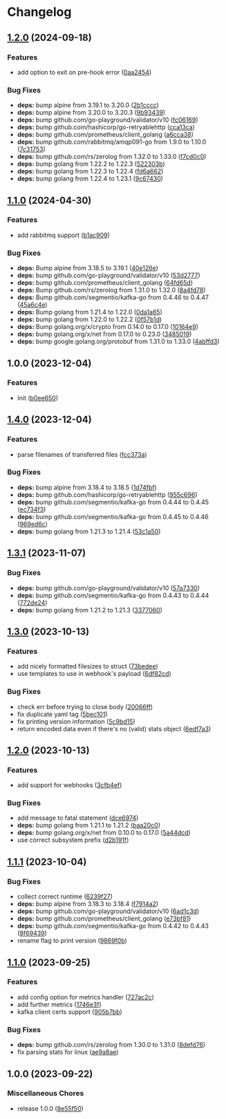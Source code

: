 # Changelog

## [1.2.0](https://github.com/soerenschneider/fetcharr/compare/v1.1.0...v1.2.0) (2024-09-18)


### Features

* add option to exit on pre-hook error ([0aa2454](https://github.com/soerenschneider/fetcharr/commit/0aa24542eb3a73d8af5c1d8059075495131e7f81))


### Bug Fixes

* **deps:** bump alpine from 3.19.1 to 3.20.0 ([2b1cccc](https://github.com/soerenschneider/fetcharr/commit/2b1cccc65115138511f4338144754911a41355c5))
* **deps:** bump alpine from 3.20.0 to 3.20.3 ([9b93439](https://github.com/soerenschneider/fetcharr/commit/9b93439868227652d83e1510e73e4633d81c6fa6))
* **deps:** bump github.com/go-playground/validator/v10 ([fc06169](https://github.com/soerenschneider/fetcharr/commit/fc061697a54d7518e7b181e7623788451a60ff80))
* **deps:** bump github.com/hashicorp/go-retryablehttp ([cca13ca](https://github.com/soerenschneider/fetcharr/commit/cca13ca18d6b74a0f8d5ad830d0238192921fa0b))
* **deps:** bump github.com/prometheus/client_golang ([a6cca38](https://github.com/soerenschneider/fetcharr/commit/a6cca387175d93652728811d7592793bba7cba66))
* **deps:** bump github.com/rabbitmq/amqp091-go from 1.9.0 to 1.10.0 ([7c31753](https://github.com/soerenschneider/fetcharr/commit/7c31753935a97e0a3fc4554516d88ea5fe142df5))
* **deps:** bump github.com/rs/zerolog from 1.32.0 to 1.33.0 ([f7cd0c0](https://github.com/soerenschneider/fetcharr/commit/f7cd0c0431af57bf9175de9a8cbbad026469e765))
* **deps:** bump golang from 1.22.2 to 1.22.3 ([522303b](https://github.com/soerenschneider/fetcharr/commit/522303becbde097a564e525a7a42c59aff4bd718))
* **deps:** bump golang from 1.22.3 to 1.22.4 ([fd6a662](https://github.com/soerenschneider/fetcharr/commit/fd6a6628cab33c3dd49fa0708482a419015f3fef))
* **deps:** bump golang from 1.22.4 to 1.23.1 ([9c67430](https://github.com/soerenschneider/fetcharr/commit/9c6743007dca241a8b6de7fa6d39ad2ed8dde63e))

## [1.1.0](https://github.com/soerenschneider/fetcharr/compare/v1.0.0...v1.1.0) (2024-04-30)


### Features

* add rabbitmq support ([b1ac909](https://github.com/soerenschneider/fetcharr/commit/b1ac9098fac02506e8a7f8ac63dd7a97cce9e01d))


### Bug Fixes

* **deps:** Bump alpine from 3.18.5 to 3.19.1 ([40e126e](https://github.com/soerenschneider/fetcharr/commit/40e126ee7f3dfcda47f93756919aea74618c10af))
* **deps:** bump github.com/go-playground/validator/v10 ([53d2777](https://github.com/soerenschneider/fetcharr/commit/53d27773dd705c0b09b67c6a868d23fb0d65b29c))
* **deps:** bump github.com/prometheus/client_golang ([64fd65d](https://github.com/soerenschneider/fetcharr/commit/64fd65ddfc0b590fef51f08e3deb519f727428be))
* **deps:** Bump github.com/rs/zerolog from 1.31.0 to 1.32.0 ([8a4fd78](https://github.com/soerenschneider/fetcharr/commit/8a4fd78e31f2dc9653fbb2d9a3b15db88bacae1d))
* **deps:** Bump github.com/segmentio/kafka-go from 0.4.46 to 0.4.47 ([45a6c4e](https://github.com/soerenschneider/fetcharr/commit/45a6c4edf543ff50a7c9f6f837424c73ea062b79))
* **deps:** Bump golang from 1.21.4 to 1.22.0 ([0da1a65](https://github.com/soerenschneider/fetcharr/commit/0da1a65c1ec063194478cf6f03646b6544efe766))
* **deps:** bump golang from 1.22.0 to 1.22.2 ([0f57b1d](https://github.com/soerenschneider/fetcharr/commit/0f57b1d25eeb7ec994c102f176ad88e63a3935f1))
* **deps:** Bump golang.org/x/crypto from 0.14.0 to 0.17.0 ([10164e9](https://github.com/soerenschneider/fetcharr/commit/10164e97b955fcc7c9722d7c736c06cc93734801))
* **deps:** bump golang.org/x/net from 0.17.0 to 0.23.0 ([3485019](https://github.com/soerenschneider/fetcharr/commit/34850192dcc55b198c195a4a526dd911627cca97))
* **deps:** bump google.golang.org/protobuf from 1.31.0 to 1.33.0 ([4abffd3](https://github.com/soerenschneider/fetcharr/commit/4abffd3e20e4a57f7822356955145b6e07afde58))

## 1.0.0 (2023-12-04)


### Features

* Init ([b0ee650](https://github.com/soerenschneider/fetcharr/commit/b0ee65047e18fa6310f0217bd6950bf79c26067e))

## [1.4.0](https://github.com/soerenschneider/fetcharr/compare/v1.3.1...v1.4.0) (2023-12-04)


### Features

* parse filenames of transferred files ([fcc373a](https://github.com/soerenschneider/fetcharr/commit/fcc373aa669cf6d6c8c1cecdc0a15d34ab7bdb8e))


### Bug Fixes

* **deps:** bump alpine from 3.18.4 to 3.18.5 ([1d74fbf](https://github.com/soerenschneider/fetcharr/commit/1d74fbfa6adf7a917048e5ac7e9ba271baba8666))
* **deps:** bump github.com/hashicorp/go-retryablehttp ([955c696](https://github.com/soerenschneider/fetcharr/commit/955c696ce9f78fdeef27a088d8f96d323953535e))
* **deps:** bump github.com/segmentio/kafka-go from 0.4.44 to 0.4.45 ([ec734f3](https://github.com/soerenschneider/fetcharr/commit/ec734f379b5bc01cfa1608b32fd6fec134ec0ab3))
* **deps:** bump github.com/segmentio/kafka-go from 0.4.45 to 0.4.46 ([969ed6c](https://github.com/soerenschneider/fetcharr/commit/969ed6c28898cbfb81e1dd5d319b3d12894c06ec))
* **deps:** bump golang from 1.21.3 to 1.21.4 ([53c1a50](https://github.com/soerenschneider/fetcharr/commit/53c1a500ae6fc2495aba19ceaf8f74411dfae639))

## [1.3.1](https://github.com/soerenschneider/fetcharr/compare/v1.3.0...v1.3.1) (2023-11-07)


### Bug Fixes

* **deps:** bump github.com/go-playground/validator/v10 ([57a7330](https://github.com/soerenschneider/fetcharr/commit/57a73305981c72131efe26e7c93a7bb56cc192aa))
* **deps:** bump github.com/segmentio/kafka-go from 0.4.43 to 0.4.44 ([772de24](https://github.com/soerenschneider/fetcharr/commit/772de24bc333d818eafbe7d801f22dcdabf71796))
* **deps:** bump golang from 1.21.2 to 1.21.3 ([3377060](https://github.com/soerenschneider/fetcharr/commit/337706014cd140be8c40f12579ce63c20885b086))

## [1.3.0](https://github.com/soerenschneider/fetcharr/compare/v1.2.0...v1.3.0) (2023-10-13)


### Features

* add nicely formatted filesizes to struct ([73bedee](https://github.com/soerenschneider/fetcharr/commit/73bedee95d6d6d6d0c4e4e52eb4020c3ce34c40f))
* use templates to use in webhook's payload ([6df82cd](https://github.com/soerenschneider/fetcharr/commit/6df82cd12a91f905d36cfe8f98218c901c4082bc))


### Bug Fixes

* check err before trying to close body ([20066ff](https://github.com/soerenschneider/fetcharr/commit/20066ffaa2ecc0642312175cc86a075e97d1ec7b))
* fix duplicate yaml tag ([5bec101](https://github.com/soerenschneider/fetcharr/commit/5bec101fe519bb51953886e55c3ced072a541f34))
* fix printing version information ([5c9bd15](https://github.com/soerenschneider/fetcharr/commit/5c9bd15a718996eeaefc13482f606c5693ba22b4))
* return encoded data even if there's no (valid) stats object ([6edf7a3](https://github.com/soerenschneider/fetcharr/commit/6edf7a30effc1a6715a449eb7638298a0dabd571))

## [1.2.0](https://github.com/soerenschneider/fetcharr/compare/v1.1.1...v1.2.0) (2023-10-13)


### Features

* add support for webhooks ([3cfb4ef](https://github.com/soerenschneider/fetcharr/commit/3cfb4ef2f3ba3bf9677971a7f4b7f4cc0d322587))


### Bug Fixes

* add message to fatal statement ([dce6974](https://github.com/soerenschneider/fetcharr/commit/dce6974f272b9d09381dab87b98a863f89712138))
* **deps:** bump golang from 1.21.1 to 1.21.2 ([baa20c0](https://github.com/soerenschneider/fetcharr/commit/baa20c0d114b0568cc49b7537fe6e8e8ae1f5532))
* **deps:** bump golang.org/x/net from 0.10.0 to 0.17.0 ([5a44dcd](https://github.com/soerenschneider/fetcharr/commit/5a44dcd924fe272137799e5532a9d9b5dadde01b))
* use correct subsystem prefix ([d2b191f](https://github.com/soerenschneider/fetcharr/commit/d2b191f5a67f68e6926efd92ab58a3487c81ebfc))

## [1.1.1](https://github.com/soerenschneider/fetcharr/compare/v1.1.0...v1.1.1) (2023-10-04)


### Bug Fixes

* collect correct runtime ([6239f27](https://github.com/soerenschneider/fetcharr/commit/6239f27b7a229ed5da8d5869665c2ed839c9a581))
* **deps:** bump alpine from 3.18.3 to 3.18.4 ([f7914a2](https://github.com/soerenschneider/fetcharr/commit/f7914a246cbe73f4d8a40e8216338c5967557e42))
* **deps:** bump github.com/go-playground/validator/v10 ([6ad1c3d](https://github.com/soerenschneider/fetcharr/commit/6ad1c3d902b591b47e000fff20002361d5edd673))
* **deps:** bump github.com/prometheus/client_golang ([e73bf81](https://github.com/soerenschneider/fetcharr/commit/e73bf81aed3d71ab0703d1e5f93dc3b6b1439f07))
* **deps:** bump github.com/segmentio/kafka-go from 0.4.42 to 0.4.43 ([8f69439](https://github.com/soerenschneider/fetcharr/commit/8f694393d07129045e60060d18001d1e2095a053))
* rename flag to print version ([9869f0b](https://github.com/soerenschneider/fetcharr/commit/9869f0b534386b54d32821c690cb3450aeca09c2))

## [1.1.0](https://github.com/soerenschneider/fetcharr/compare/v1.0.0...v1.1.0) (2023-09-25)


### Features

* add config option for metrics handler ([727ac2c](https://github.com/soerenschneider/fetcharr/commit/727ac2cf45f214a6474538a2703b57a36da19a09))
* add further metrics ([1746e3f](https://github.com/soerenschneider/fetcharr/commit/1746e3fb9def28b07899ae2daef8b7eabc11fc1f))
* kafka client certs support ([905b7bb](https://github.com/soerenschneider/fetcharr/commit/905b7bb3d9b0a69917e2b31a0ffa68a97c8659a0))


### Bug Fixes

* **deps:** bump github.com/rs/zerolog from 1.30.0 to 1.31.0 ([8defd76](https://github.com/soerenschneider/fetcharr/commit/8defd7692e221d09eccfbc1c6f7fce1101ed3aa0))
* fix parsing stats for linux ([ae9a8ae](https://github.com/soerenschneider/fetcharr/commit/ae9a8ae54ba42b524c49af7ecb5314f5954c7a2c))

## 1.0.0 (2023-09-22)


### Miscellaneous Chores

* release 1.0.0 ([8e55f50](https://github.com/soerenschneider/fetcharr/commit/8e55f50064fb6e19743e66a9c28cb690301838de))
